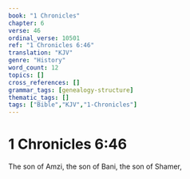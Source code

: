 ```yaml
---
book: "1 Chronicles"
chapter: 6
verse: 46
ordinal_verse: 10501
ref: "1 Chronicles 6:46"
translation: "KJV"
genre: "History"
word_count: 12
topics: []
cross_references: []
grammar_tags: [genealogy-structure]
thematic_tags: []
tags: ["Bible","KJV","1-Chronicles"]
---
```


# 1 Chronicles 6:46

The son of Amzi, the son of Bani, the son of Shamer,
